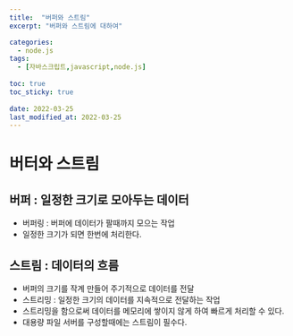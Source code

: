```yaml
---
title:  "버퍼와 스트림"
excerpt: "버퍼와 스트림에 대하여"

categories:
  - node.js
tags:
  - [자바스크립트,javascript,node.js]
  
toc: true
toc_sticky: true
 
date: 2022-03-25
last_modified_at: 2022-03-25
---
```


# 버터와 스트림
## 버퍼 : 일정한 크기로 모아두는 데이터
- 버퍼링 : 버퍼에 데이터가 팔때까지 모으는 작업
- 일정한 크기가 되면 한번에 처리한다. 
## 스트림 : 데이터의 흐름
- 버퍼의 크기를 작계 만들어 주기적으로 데이터를 전달
- 스트리밍 : 일정한 크기의 데이터를 지속적으로 전달하는 작업
- 스트리밍을 함으로써 데이터를 메모리에 쌓이지 않게 하여 빠르게 처리할 수 있다. 
- 대용량 파일 서버를 구성할때에는 스트림이 필수다. 
